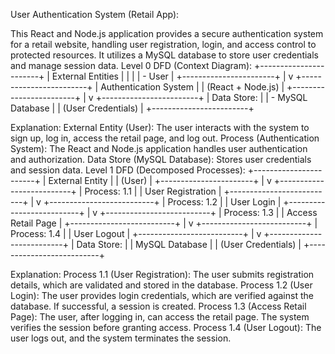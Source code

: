 User Authentication System (Retail App):



This React and Node.js application provides a secure authentication system for a retail website, handling user registration, login, and access control to protected resources. It utilizes a MySQL database to store user credentials and manage session data.
Level 0 DFD (Context Diagram):
+-----------------------+
|  External Entities    |
|                                |
|   - User                   |
+-----------------------+
          |
          v
+------------------------+
| Authentication System |
| (React + Node.js)     |
+------------------------+
          |
          v
+------------------------+
|  Data Store:          |
|  - MySQL Database    | 
|  (User Credentials)  |
+------------------------+

Explanation:
External Entity (User): The user interacts with the system to sign up, log in, access the retail page, and log out.
Process (Authentication System): The React and Node.js application handles user authentication and authorization.
Data Store (MySQL Database): Stores user credentials and session data.
Level 1 DFD (Decomposed Processes):
+-----------------------+
|    External Entity    |
|        (User)        |
+-----------------------+
          |
          v
+--------------------------+
|   Process: 1.1          |
|   User Registration    |
+--------------------------+
          |
          v
+--------------------------+
|   Process: 1.2          |
|   User Login           |
+--------------------------+
          |
          v
+--------------------------+
|   Process: 1.3          |
|   Access Retail Page   |
+--------------------------+
          |
          v
+--------------------------+
|   Process: 1.4          |
|   User Logout          |
+--------------------------+
          |
          v
+--------------------------+
|   Data Store:           |
|   MySQL Database        |
|   (User Credentials)    |
+--------------------------+

Explanation:
Process 1.1 (User Registration): The user submits registration details, which are validated and stored in the database.
Process 1.2 (User Login): The user provides login credentials, which are verified against the database. If successful, a session is created.
Process 1.3 (Access Retail Page): The user, after logging in, can access the retail page. The system verifies the session before granting access.
Process 1.4 (User Logout): The user logs out, and the system terminates the session.


